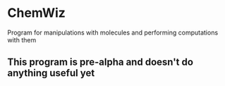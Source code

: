 # ChemWiz
Program for manipulations with molecules and performing computations with them

## This program is pre-alpha and doesn't do anything useful yet
